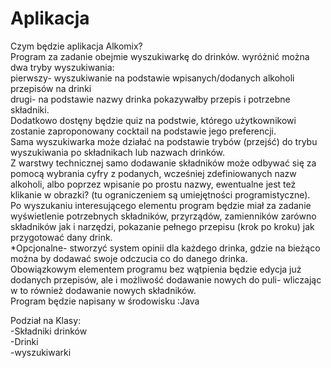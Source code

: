 # Aplikacja

Czym będzie aplikacja Alkomix?  
Program za zadanie obejmie wyszukiwarkę do drinków. wyróżnić można dwa tryby wyszukiwania:  
pierwszy- wyszukiwanie na podstawie wpisanych/dodanych alkoholi przepisów na drinki  
drugi- na podstawie nazwy drinka pokazywałby przepis i potrzebne składniki.  
Dodatkowo dostęny będzie quiz na podstwie, którego użytkownikowi zostanie zaproponowany cocktail na podstawie jego preferencji.  
Sama wyszukiwarka może działać na podstawie trybów (przejść) do trybu wyszukiwania po składnikach lub nazwach drinków.  
Z warstwy technicznej samo dodawanie składników może odbywać się za pomocą wybrania cyfry z podanych, wcześniej zdefiniowanych nazw alkoholi, 
albo poprzez wpisanie po prostu nazwy, ewentualne jest też klikanie w obrazki? (tu ograniczeniem są umiejętności programistyczne).  
Po wyszukaniu interesującego elementu program będzie miał za zadanie wyświetlenie potrzebnych składników, przyrządów, zamienników zarówno składników jak i narzędzi,
pokazanie pełnego przepisu (krok po kroku) jak przygotować dany drink.  
*Opcjonalne- stworzyć system opinii dla każdego drinka, gdzie na bieżąco można by dodawać swoje odczucia co do danego drinka.  
Obowiązkowym elementem programu bez wątpienia będzie edycja już dodanych przepisów, ale i możliwość dodawanie nowych do puli- wliczając w to również dodawanie
nowych składników.  
Program będzie napisany w środowisku :Java    
            
 Podział na Klasy:  
-Składniki drinków  
-Drinki  
-wyszukiwarki  
